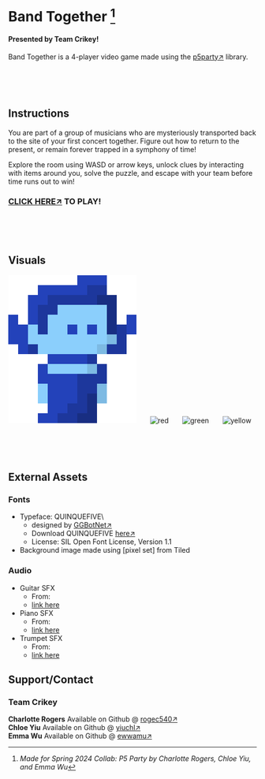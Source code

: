 # Band Together [^1]
#### Presented by Team Crikey!

Band Together is a 4-player video game made using the [p5party↗](https://p5party.org/)  library.

<br>
<br>
<br>


## Instructions
You are part of a group of musicians who are mysteriously transported back to the site of your first concert together. 
Figure out how to return to the present, or remain forever trapped in a symphony of time!

Explore the room using WASD or arrow keys, unlock clues by interacting with items around you, solve the puzzle, and escape with your team before time runs out to win!

### [CLICK HERE↗](https://rogec540.github.io/GameA/) TO PLAY!

<br>
<br>
<br>

## Visuals
![blue](./src/images/p1.gif) 
&nbsp; &nbsp; &nbsp;
![red](https://pixelartmaker-data-78746291193.nyc3.digitaloceanspaces.com/image/e178f57e03d1b19.png) 
&nbsp; &nbsp; &nbsp;
![green](https://pixelartmaker-data-78746291193.nyc3.digitaloceanspaces.com/image/29b14347f3e5a42.png)
&nbsp; &nbsp; &nbsp;
![yellow](https://pixelartmaker-data-78746291193.nyc3.digitaloceanspaces.com/image/7f6439048177f89.png)


<br>
<br>
<br>

## External Assets
### Fonts
- Typeface: QUINQUEFIVE\
    - designed by [GGBotNet↗](https://www.ggbot.net/)
    - Download QUINQUEFIVE [here↗](https://ggbot.itch.io/quinquefive-font)
    - License: SIL Open Font License, Version 1.1
- Background image made using [pixel set] from Tiled

### Audio 
- Guitar SFX
    - From:
    - [link here]()
- Piano SFX
    - From:
    - [link here]()
- Trumpet SFX
    - From:
    - [link here]()



## Support/Contact
### Team Crikey
**Charlotte Rogers** Available on Github @ [rogec540↗](https://github.com/rogec540)\
**Chloe Yiu** Available on Github @ [yiuchl↗](https://github.com/yiuchl)\
**Emma Wu** Available on Github @ [ewwamu↗](https://github.com/ewwamu)


[^1]: *Made for Spring 2024 Collab: P5 Party by Charlotte Rogers, Chloe Yiu, and Emma Wu*